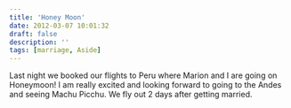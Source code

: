 ```yaml
---
title: 'Honey Moon'
date: 2012-03-07 10:01:32
draft: false
description: ''
tags: [marriage, Aside]
---
```


Last night we booked our flights to Peru where Marion and I are going on Honeymoon! I am really excited and looking forward to going to the Andes and seeing Machu Picchu. We fly out 2 days after getting married.